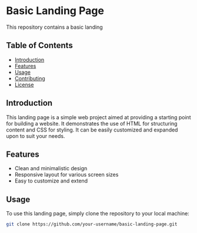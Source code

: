 # Basic Landing Page

This repository contains a basic landing

## Table of Contents
- [Introduction](#introduction)
- [Features](#features)
- [Usage](#usage)
- [Contributing](#contributing)
- [License](#license)

## Introduction
This landing page is a simple web project aimed at providing a starting point for building a website. It demonstrates the use of HTML for structuring content and CSS for styling. It can be easily customized and expanded upon to suit your needs.

## Features
- Clean and minimalistic design
- Responsive layout for various screen sizes
- Easy to customize and extend

## Usage
To use this landing page, simply clone the repository to your local machine:
```bash
git clone https://github.com/your-username/basic-landing-page.git

